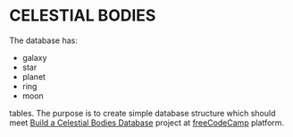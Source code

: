# CELESTIAL BODIES

The database has:
* galaxy
* star
* planet
* ring
* moon

tables. The purpose is to create simple database structure which should meet [Build a Celestial Bodies Database](https://www.freecodecamp.org/learn/relational-database/build-a-celestial-bodies-database-project/build-a-celestial-bodies-database) project at [freeCodeCamp](https://www.freecodecamp.org/) platform.